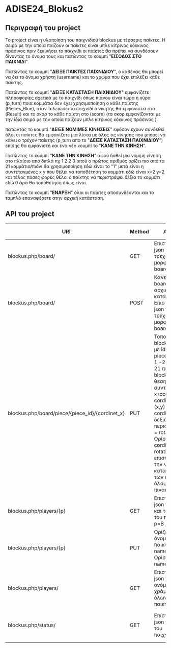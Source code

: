 # ADISE24_Blokus2

## Περιγραφή του project

Το project είναι η υλοποίηση του παιχνιδιού blockus με τέσσερις παίκτες. Η σειρά με την οποία παίζουν οι παίκτες είναι μπλε κίτρινος κόκκινος 
πράσινος πριν ξεκινήσει το παιχνίδι οι παίκτες θα πρέπει να συνδέσουν δίνοντας το όνομα τους και πατώντας το κουμπί "**ΕΙΣΟΔΟΣ ΣΤΟ ΠΑΙΧΝΙΔΙ**". 

Πατώντας το κουμπί "**ΔΕΙΞΕ ΠΑΙΚΤΕΣ ΠΑΙΧΝΙΔΙΟΥ**", ο καθένας θα μπορεί να δει το όνομα χρήστη (username) και το χρώμα που έχει επιλέξει κάθε παίκτης.

Πατώντας το κουμπί "**ΔΕΙΞΕ ΚΑΤΑΣΤΑΣΗ ΠΑΙΧΝΙΔΙΟΥ**" εμφανίζετε πληροφορίες σχετικά με το παιχνίδι όπως πιάνου είναι τώρα η γύρα (p_turn) ποια κομμάτια 
δεν έχει χρησιμοποίηση ο κάθε παίκτης (Pieces_Blue), όταν τελειώσει το παιχνίδι ο νικητής θα εμφανιστεί  στο (Result) και το σκορ το κάθε παίκτη 
στο (score) (τα σκορ εμφανίζονται με την ίδια σειρά με την οποία παίζουν  μπλε κίτρινος κόκκινος πράσινος ).

πατώντας το κουμπί "**ΔΕΙΞΕ ΝΟΜΙΜΕΣ ΚΙΝΗΣΕΙΣ**" εφόσον έχουν συνδεθεί όλοι οι παίκτες θα εμφανίζετε μια λίστα με όλες τις κίνησης που μπορεί να κάνει
 ο τρέχον παίκτης (p_turn απο το "**ΔΕΙΞΕ ΚΑΤΑΣΤΑΣΗ ΠΑΙΧΝΙΔΙΟΥ**") επίσης θα εμφανιστή και ένα νέο κουμπί το "**ΚΑΝΕ ΤΗΝ ΚΙΝΗΣΗ**".

Πατώντας το κουμπί "**ΚΑΝΕ ΤΗΝ ΚΙΝΗΣΗ**" αφού δοθεί μια νόμιμη κίνηση στο πλαίσιο από διπλά πχ 1 2 2 0 οπού ο πρώτος αριθμός ορίζει πιο από τα 21 
κομμάτια/πιόνι θα χρησιμοποίηση εδώ είναι το "1" μετά είναι η συντεταγμένες x y που θέλει να τοποθέτηση το κομμάτι εδώ είναι x=2 y=2 και τέλος 
πόσες φορές θέλει ο παίκτης να περιστρέψει δέξια το κομμάτι εδώ 0 άρα θα τοποθέτηση όπως είναι.

Πατώντας το κουμπί "**ΕΝΑΡΞΗ**" όλοι οι παίκτες αποσυνδέονται και το ταμπλό επαναφέρετε στην αρχική κατάσταση.

## API του project 


| **URI** | **Method** | **Action** | **Return Status** |
| --- | --- | --- | --- |
| blockus.php/board/| GET | Επιστρέφει σε json την τρέχουσα μορφή του board. | 200 (OK), 400 (Bad Request) |
| blockus.php/board/| POST | Κάνει reset το board στην αρχική κατάσταση. Επιστρέφει σε json την τρέχουσα μορφή του board.   | 200 (OK), 400 (Bad Request) |
| blockus.php/board/piece/{piece_id}/{cordinet_x} | PUT | Τοποθετη το blockus πιόνι με id = piece_id (τιμη 1 -21 για τα 21 πιονια blockus) στην θεση με συντεταγμενη x ισο με cordinet_x (x,y) και y = cordinet_y με δεξιες περιστροφες = rotation. Ορίσματα: cordinet_y, rotation. Θα επιστρέψει την νέα κατάσταση των κελιών όλου του πινακα. | 200 (OK), 400 (Bad Request) |
| blockus.php/players/{p}| GET | Επιστρέφει σε json τo όνομα και το χρώμα του παίκτη p=B , R , Y ή G   | 200 (OK), 400 (Bad Request) |
| blockus.php/players/{p} | PUT | Ορίζει το όνομα του παίκτη p σε name. Ορίσματα: name. | 200 (OK), 400 (Bad Request) |
| blockus.php/players/ | GET | Επιστρέφει σε json τα ονόματα και χράματα όλων των παικτών. | 200 (OK), 400 (Bad Request) |
| blockus.php/status/  | GET |  Επιστρέφει σε json το status του παιχνιδιού. | 200 (OK), 400 (Bad Request) |

<!-- ## Links -->

<!-- https://drive.google.com/drive/u/0/folders/1AAQ-vGNLVEusxUZmTIbUXNXMpEbqnLt1?q=sharedwith:public%20parent:1AAQ-vGNLVEusxUZmTIbUXNXMpEbqnLt1 -->

<!-- https://users.iee.ihu.gr/~iee2020246/ADISE24_Blokus2/www/ (inactive) -->

